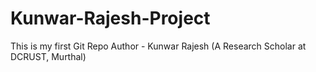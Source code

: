 # Kunwar-Rajesh-Project
This is my first Git Repo
Author - Kunwar Rajesh (A Research Scholar at DCRUST, Murthal)
